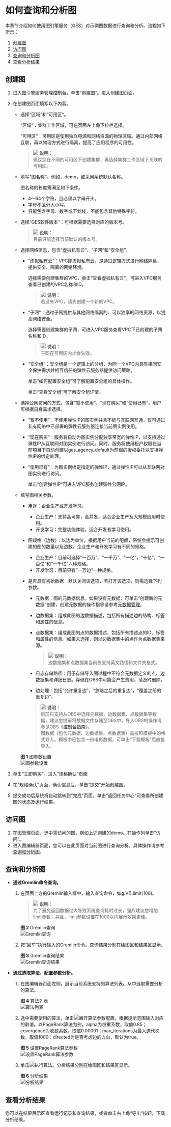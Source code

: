 # 如何查询和分析图<a name="ges_01_0009"></a>

本章节介绍如何使用图引擎服务（GES）对示例图数据进行查询和分析。流程如下所示：

1.  [创建图](#section1449515386571)
2.  [访问图](#section945154219574)
3.  [查询和分析图](#section1365204715713)
4.  [查看分析结果](#section13512145165718)

## 创建图<a name="section1449515386571"></a>

1.  进入图引擎服务管理控制台，单击“创建图“。进入创建图页面。
2.  在创建图页面填写以下内容。
    -   选择“区域“和“可用区“。

        “区域“：集群工作区域，可在页面左上角下拉栏选择。

        “可用区“：可用区是使用独立电源和网络资源的物理区域。通过内部网络互联，再以物理方式进行隔离，提高了应用程序的可用性。

        >![](public_sys-resources/icon-note.gif) **说明：**   
        >建议您在不同的可用区下创建集群，再选择集群工作区域下关联的可用区。  

    -   填写“图名称“。例如，demo，或采用系统默认名称。

        图名称的长度需满足如下条件。

        -   4～64个字符，且必须以字母开头。
        -   字母不区分大小写。
        -   只能包含字母、数字或下划线，不能包含其他特殊字符。

    -   选择“GES软件版本“：可根据需要选择对应的版本号。

        >![](public_sys-resources/icon-note.gif) **说明：**   
        >目前只能选择当前默认的版本号。  

    -   选择网络信息，包含“虚拟私有云“、“子网“和“安全组“。
        -   “虚拟私有云“：VPC即虚拟私有云，是通过逻辑方式进行网络隔离，提供安全、隔离的网络环境。

            选择需要创建集群的VPC，单击“查看虚拟私有云“，可进入VPC服务查看已创建的VPC名称和ID。

            >![](public_sys-resources/icon-note.gif) **说明：**   
            >若没有VPC，请先创建一个新的VPC。  

        -   “子网“：通过子网提供与其他网络隔离的、可以独享的网络资源，以提高网络安全。

            选择需要创建集群的子网，可进入VPC服务查看VPC下已创建的子网名称和ID。

            >![](public_sys-resources/icon-note.gif) **说明：**   
            >子网在可用区内才会生效。  

        -   “安全组“：安全组是一个逻辑上的分组，为同一个VPC内具有相同安全保护需求并相互信任的弹性云服务器提供访问策略。

            单击“如何配置安全组“可了解配置安全组的具体操作。

            单击“查看安全组“可了解安全组详情。


    -   选择公网访问的方式，包含“暂不使用“、“现在购买“和“使用已有“，用户可根据自身需求选择。
        -   “暂不使用“：不使用弹性IP的图实例并且不能与互联网互通，仅可通过私有网络中已部署的弹性云服务器连接当前图实例使用。
        -   “现在购买“：服务将自动为图实例分配独享带宽的弹性IP，以支持通过弹性IP从互联网对图实例进行访问。同时，服务将使用租户权限在当前项目下自动创建以ges\_agency\_default为前缀的授权委托以支持弹性IP的绑定处理。
        -   “使用已有“：为图实例绑定指定的弹性IP，通过弹性IP可以从互联网对图实例进行访问。

            单击“创建弹性IP“可进入VPC服务创建弹性公网IP。


    -   填写图相关参数。

        -   用途：企业生产或开发学习。
            -   企业生产：支持高可靠，高并发，适合企业生产及大规模应用时使用。
            -   开发学习：完整功能体验，适合开发者学习使用。

        -   图规格（边数）：以边为单位，根据用户当前的配额，系统会提示可创建的图的数量以及边数。企业生产和开发学习有不同的规格。
            -   企业生产：目前可选择“一百万”、“一千万”、“一亿”，“十亿”，“一百亿”和“一千亿”六种规格。
            -   开发学习：目前只有“一万边”一种规格。

        -   是否具有初始数据：默认关闭该选项，若打开该选项，则需选择下列参数。

            -   元数据：图的元数据信息。如果没有元数据，可单击“创建新的元数据“创建，创建元数据的操作指导请参考[元数据管理](元数据管理.md)。
            -   边数据集：组成此图的边数据描述，包括所有描述边的结构、标签和属性的信息。
            -   点数据集：组成此图的点的数据描述，包括所有描述点的ID、标签和属性的信息。如果未选择，则以边数据集中的点作为点数据集来源。

                >![](public_sys-resources/icon-note.gif) **说明：**   
                >边数据集和点数据集当前仅支持英文路径和文件夹格式。  

            -   日志存储路径：用于存储导入图过程中不符合元数据定义的点、边数据集和详细日志。存储在OBS中可能会产生费用，请及时删除。
            -   边处理：包括“允许重复边”，“忽略之后的重复边”，“覆盖之前的重复边”。

            >![](public_sys-resources/icon-note.gif) **说明：**   
            >目前只支持从OBS中选择元数据、边数据集、点数据集等数据，建议您提前将数据文件存储至OBS中，导入OBS的操作请参见OBS《[控制台指南](http://support.huaweicloud.com/usermanual-obs/zh-cn_topic_0045829088.html)》。  
            >图数据（包含元数据、边数据集、点数据集）需按照模板中的格式导入。模板中已包含一份电影数据，可单击“下载模板”后直接导入。  


        **图 1**  图参数设置<a name="fig6621532185049"></a>  
        ![](figures/图参数设置.png "图参数设置")


3.  单击“立即购买“。进入“规格确认”页面
4.  在“规格确认”页面，确认信息后，单击“提交“开始创建图。
5.  提交成功后系统将自动跳转到“完成”页面，单击“返回任务中心“可查看所创建图的状态及运行结果。

## 访问图<a name="section945154219574"></a>

1.  在图管理页面，选中需访问的图，例如上述创建的demo。在操作列单击“访问“。
2.  进入图编辑器页面，您可以在此页面对当前图进行查询分析。具体操作请参考[查询和分析图](#section1365204715713)。

## 查询和分析图<a name="section1365204715713"></a>

-   **通过Gremlin命令查询。**
    1.  在页面上方的Gremlin输入框中，输入查询命令，如g.V\(\).limit\(100\)。

        >![](public_sys-resources/icon-note.gif) **说明：**   
        >为了避免返回数据过大导致系统查询耗时过长，强烈建议您增加limit参数；并且，limit参数设置在1000以内展示效果更佳。  

        **图 2**  Gremlin查询<a name="fig158653435517"></a>  
        ![](figures/Gremlin查询.png "Gremlin查询")

    2.  按“回车“执行输入的Gremlin命令。查询结果分别在绘图区和结果区显示。

        **图 3**  Gremlin查询结果<a name="fig16302134218271"></a>  
        ![](figures/Gremlin查询结果.png "Gremlin查询结果")


-   **通过选取算法、配置参数分析。**
    1.  在图编辑器页面左侧，展示当前系统支持的算法列表。从中选取需要分析的算法。

        **图 4**  算法列表<a name="fig723921034110"></a>  
        ![](figures/算法列表.png "算法列表")

    2.  选中需要使用的算法，单击![](figures/icon-展开.png)展开算法参数配置，根据提示范围输入对应的取值。以PageRank算法为例，alpha为权重系数，取值0.85；covergence为收敛系数，取值0.00001；max\_iterations为最大迭代次数，取值1000；directed为是否考虑边的方向，默认为true。

        **图 5**  设置PageRank算法参数<a name="fig104368981907"></a>  
        ![](figures/设置PageRank算法参数.png "设置PageRank算法参数")

    3.  单击![](figures/icon-执行.png)执行算法。分析结果分别在绘图区和结果区显示。

        **图 6**  分析结果<a name="fig83210421352"></a>  
        ![](figures/分析结果.png "分析结果")



## 查看分析结果<a name="section13512145165718"></a>

您可以在结果展示区查看运行记录和查询结果，或者单击右上角“导出“按钮，下载分析结果。

